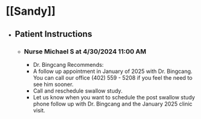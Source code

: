 # [[Sandy]]
- ## Patient Instructions
	- ### Nurse Michael S at 4/30/2024 11:00 AM
		- Dr. Bingcang Recommends:
		- A follow up appointment in January of 2025 with Dr. Bingcang. You can call our office (402) 559 - 5208 if you feel the need to see him sooner.
		- Call and reschedule swallow study.
		- Let us know when you want to schedule the post swallow study phone follow up with Dr. Bingcang and the January 2025 clinic visit.
